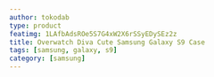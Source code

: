 ```yaml
---
author: tokodab
type: product
featimg: 1LAfbAdsROe5S7G4xW2X6rSSyEDySEz2z
title: Overwatch Diva Cute Samsung Galaxy S9 Case
tags: [samsung, galaxy, s9]
category: [samsung]
---
```

